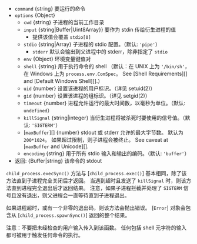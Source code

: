 <!-- YAML
added: v0.11.12
changes:
  - version: v8.0.0
    pr-url: https://github.com/nodejs/node/pull/10653
    description: The `input` option can now be a `Uint8Array`.
-->

* `command` {string} 要运行的命令
* `options` {Object}
  * `cwd` {string} 子进程的当前工作目录
  * `input` {string|Buffer|Uint8Array}} 要作为 stdin 传给衍生进程的值
    - 提供该值会覆盖 `stdio[0]`
  * `stdio` {string|Array} 子进程的 stdio 配置。（默认: `'pipe'`）
    - `stderr` 默认会输出到父进程中的 stderr，除非指定了 `stdio`
  * `env` {Object} 环境变量键值对
  * `shell` {string} 用于执行命令的 shell
    （默认：在 UNIX 上为 `'/bin/sh'`，在 Windows 上为 `process.env.ComSpec`。
    See [Shell Requirements][] and [Default Windows Shell][].）
  * `uid` {number} 设置该进程的用户标识。（详见 setuid(2)）
  * `gid` {number} 设置该进程的组标识。（详见 setgid(2)）
  * `timeout` {number} 进程允许运行的最大时间数，以毫秒为单位。（默认: `undefined`）
  * `killSignal` {string|integer} 当衍生进程将被杀死时要使用的信号值。（默认: `'SIGTERM'`）
  * [`maxBuffer`][] {number} stdout 或 stderr 允许的最大字节数。
    默认为 `200*1024`。
    如果超过限制，则子进程会被终止。
    See caveat at [`maxBuffer` and Unicode][].
  * `encoding` {string} 用于所有 stdio 输入和输出的编码。（默认: `'buffer'`）
* 返回: {Buffer|string} 该命令的 stdout

`child_process.execSync()` 方法与 [`child_process.exec()`] 基本相同，除了该方法直到子进程完全关闭后才返回。
当遇到超时且发送了 `killSignal` 时，则该方法直到进程完全退出后才返回结果。
注意，如果子进程拦截并处理了 `SIGTERM` 信号且没有退出，则父进程会一直等待直到子进程退出。

如果进程超时，或有一个非零的退出码，则该方法会抛出错误。
[`Error`] 对象会包含从 [`child_process.spawnSync()`] 返回的整个结果。

注意：不要把未经检查的用户输入传入到该函数。
任何包括 shell 元字符的输入都可被用于触发任何命令的执行。

